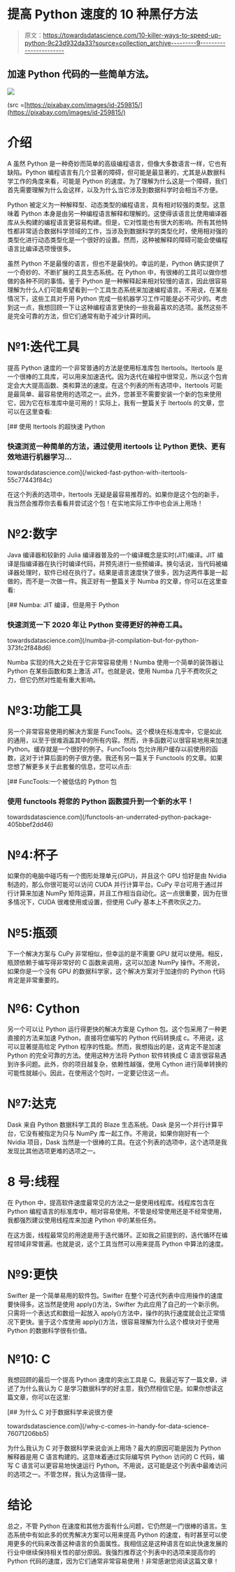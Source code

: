 # 提高 Python 速度的 10 种黑仔方法

> 原文：<https://towardsdatascience.com/10-killer-ways-to-speed-up-python-9c23d932da33?source=collection_archive---------9----------------------->

## 加速 Python 代码的一些简单方法。

![](img/e363366df90e4106636960c963dc1423.png)

(src =[https://pixabay.com/images/id-259815/](https://pixabay.com/images/id-259815/)

# 介绍

A 虽然 Python 是一种奇妙而简单的高级编程语言，但像大多数语言一样，它也有缺陷。Python 编程语言有几个显著的障碍，但可能是最显著的，尤其是从数据科学工作的角度来看，可能是 Python 的速度。为了理解为什么这是一个障碍，我们首先需要理解为什么会这样，以及为什么当它涉及到数据科学时会相当不方便。

Python 被定义为一种解释型、动态类型的编程语言，具有相对较强的类型。这意味着 Python 本身是由另一种编程语言解释和理解的。这使得该语言比使用编译器库从头构建的编程语言更容易构建。但是，它对性能也有很大的影响。所有其他特性都非常适合数据科学领域的工作，当涉及到数据科学的类型化时，使用相对强的类型化进行动态类型化是一个很好的设置。然而，这种被解释的障碍可能会使编程语言比编译选项慢很多。

虽然 Python 不是最慢的语言，但也不是最快的。幸运的是，Python 确实提供了一个奇妙的、不断扩展的工具生态系统。在 Python 中，有很棒的工具可以做你想做的各种不同的事情。鉴于 Python 是一种解释起来相对较慢的语言，因此很容易理解为什么人们可能希望看到一个工具生态系统来加速编程语言。不用说，在某些情况下，这些工具对于用 Python 完成一些机器学习工作可能是必不可少的。考虑到这一点，我想回顾一下让这种编程语言更快的一些我最喜欢的选项。虽然这些不是完全可靠的方法，但它们通常有助于减少计算时间。

# №1:迭代工具

提高 Python 速度的一个非常普通的方法是使用标准库包 Itertools。Itertools 是一个很棒的工具库，可以用来加速迭代。因为迭代在编程中很常见，所以这个包肯定会大大提高函数、类和算法的速度。在这个列表的所有选项中，Itertools 可能是最简单、最容易使用的选项之一。此外，您甚至不需要安装一个新的包来使用它，因为它在标准库中是可用的！实际上，我有一整篇关于 Itertools 的文章，您可以在这里查看:

[](/wicked-fast-python-with-itertools-55c77443f84c) [## 使用 Itertools 的超快速 Python

### 快速浏览一种简单的方法，通过使用 itertools 让 Python 更快、更有效地进行机器学习…

towardsdatascience.com](/wicked-fast-python-with-itertools-55c77443f84c) 

在这个列表的选项中，Itertools 无疑是最容易推荐的。如果你是这个包的新手，我当然会推荐你去看看并尝试这个包！在实地实际工作中也会派上用场！

# №2:数字

Java 编译器和较新的 Julia 编译器普及的一个编译概念是实时(JIT)编译。JIT 编译是指编译器在执行时编译代码，并预先进行一些预编译。换句话说，当代码被编译器处理时，软件已经在执行了。结果是语言速度快了很多，因为这两件事是一起做的，而不是一次做一件。我正好有一整篇关于 Numba 的文章，你可以在这里查看:

[](/numba-jit-compilation-but-for-python-373fc2f848d6) [## Numba: JIT 编译，但是用于 Python

### 快速浏览一下 2020 年让 Python 变得更好的神奇工具。

towardsdatascience.com](/numba-jit-compilation-but-for-python-373fc2f848d6) 

Numba 实现的伟大之处在于它非常容易使用！Numba 使用一个简单的装饰器让 Python 在某些函数和类上激活 JIT。也就是说，使用 Numba 几乎不费吹灰之力，但它仍然对性能有重大影响。

# №3:功能工具

另一个非常容易使用的解决方案是 FuncTools。这个模块在标准库中，它是如此的通用，以至于很难涵盖其中的所有内容。然而，许多函数可以很容易地用来加速 Python。缓存就是一个很好的例子。FuncTools 包允许用户缓存以前使用的函数，这对于计算后面的例子很方便。我还有另一篇关于 Functools 的文章。如果您想了解更多关于此套餐的信息，您可以点击:

[](/functools-an-underrated-python-package-405bbef2dd46) [## FuncTools:一个被低估的 Python 包

### 使用 functools 将您的 Python 函数提升到一个新的水平！

towardsdatascience.com](/functools-an-underrated-python-package-405bbef2dd46) 

# №4:杯子

如果你的电脑中碰巧有一个图形处理单元(GPU)，并且这个 GPU 恰好是由 Nvidia 制造的，那么你很可能可以访问 CUDA 并行计算平台。CuPy 平台可用于通过并行计算来加速 NumPy 矩阵运算，并且工作相当自动化。这一点很重要，因为在很多情况下，CUDA 很难使用或设置，但使用 CuPy 基本上不费吹灰之力。

# №5:瓶颈

下一个解决方案与 CuPy 非常相似，但幸运的是不需要 GPU 就可以使用。相反，瓶颈依赖于编写得非常好的 C 函数来调用，这可以加速 NumPy 操作。不用说，如果你是一个没有 GPU 的数据科学家，这个解决方案对于加速你的 Python 代码肯定是非常重要的。

# №6: Cython

另一个可以让 Python 运行得更快的解决方案是 Cython 包。这个包采用了一种更直接的方法来加速 Python，直接将您编写的 Python 代码转换成 c。不用说，这可以显著提高给定 Python 程序的性能。然而，我想指出的是，这肯定不是加速 Python 的完全可靠的方法。使用这种方法将 Python 软件转换成 C 语言很容易遇到许多问题。此外，你的项目越复杂，依赖性越强，使用 Cython 进行简单转换的可能性就越小。因此，在使用这个包时，一定要记住这一点。

# №7:达克

Dask 来自 Python 数据科学工具的 Blaze 生态系统。Dask 是另一个并行计算平台，它没有被指定为只与 NumPy 库一起工作。不用说，如果你刚好有一个 Nvidia 项目，Dask 当然是一个很棒的工具。在这个列表的选项中，这个选项是我发现比其他选项更难的选项之一。

# 8 号:线程

在 Python 中，提高软件速度最常见的方法之一是使用线程库。线程库包含在 Python 编程语言的标准库中，相对容易使用。不管是经常使用还是不经常使用，我都强烈建议使用线程库来加速 Python 中的某些任务。

在这方面，线程最常见的用途是用于迭代循环。正如我之前提到的，迭代循环在编程领域非常普遍。也就是说，这个工具当然可以用来提高 Python 中算法的速度。

# №9:更快

Swifter 是一个简单易用的软件包。Swifter 在整个可迭代列表中应用操作的速度要快得多。这当然是使用 apply()方法，Swifter 为此应用了自己的一个新示例。只需将一个表达式和数组一起放入 apply()方法中，操作的执行速度就会比正常情况下更快。鉴于这个库使用 apply()方法，很容易理解为什么这个模块对于使用 Python 的数据科学很有价值。

# №10: C

我想回顾的最后一个提高 Python 速度的突出工具是 C。我最近写了一篇文章，讲述了为什么我认为 C 是学习数据科学的好主意，我仍然相信它是。如果你想读这篇文章，你可以在这里:

[](/why-c-comes-in-handy-for-data-science-76071206bb5) [## 为什么 C 对于数据科学来说很方便

towardsdatascience.com](/why-c-comes-in-handy-for-data-science-76071206bb5) 

为什么我认为 C 对于数据科学来说会派上用场？最大的原因可能是因为 Python 解释器是用 C 语言构建的。这意味着通过实际编写供 Python 访问的 C 代码，编写 C 语言可以更容易地快速运行 Python。不用说，这可能是这个列表中最难访问的选项之一。不管怎样，我认为这值得一提。

# 结论

总之，不管 Python 在速度和其他方面有什么问题，它仍然是一门很棒的语言。生态系统中有如此多的优秀解决方案可以用来提高 Python 的速度，有时甚至可以使用更多的代码来改善这种语言的负面属性。我相信这是这种语言在如此快速发展的行业中继续保持相关性的部分原因。我强烈推荐这个列表中的选项来提高你的 Python 代码的速度，因为它们通常非常容易使用！非常感谢您阅读这篇文章！